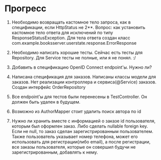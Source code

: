 # Прогресс

1. Необходимо возвращать кастомное тело запроса, как в спецификации, если HttpStatus не 2**.
Вопрос: как установить кастомное тело ответа для исключений по типу ResponseStatusException.
Для тела ответа создан класс com.example.booksserver.userstate.response.ErrorResponse

2. Необходимо написать хорошие тесты. Сейчас есть тесты для Repository. Для Service тесты
не полные, или я не понял. :/

3. Добавить в спецификацию OpenID Connect endpoint'ы. Нужно ли?
4. Написана спецификация для заказов. Написаны классы модели для заказов. Нет реализации
контроллера и сервиса(@Service) заказов. Создан интерфейс OrderRepository
5. Все endpoint'ы для тестов были перенесены в TestController. Он должен быть удален в будущем.

6. Возможно из AuthorMapper стоит удалить поиск автора по id
7. Нужно ли хранить вместе с информацией о заказе id пользователя, которым был оформлен заказ.
Либо сделать nullable foreign key. Если не null, то заказ сделан зарегистрированным пользователем.
Также пользователь указывает номер телефона, может его использовать для регистрации(либо email),
а после регистрации, все заказы пользователя, которые он совершил будучи не зарегистрированным,
добавлять к нему.
